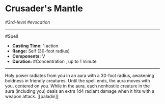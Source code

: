 # Crusader's Mantle
*#3rd-level #evocation*
___ 
#Spell
- **Casting Time:** 1 action
- **Range:** Self (30-foot radius)
- **Components:** V
- **Duration:** #Concentration , up to 1 minute
---
Holy power radiates from you in an aura with a 30-foot radius, awakening boldness in friendly creatures. Until the spell ends, the aura moves with you, centered on you. While in the aura, each nonhostile creature in the aura (including you) deals an extra 1d4 radiant damage when it hits with a weapon attack.
[[paladin]]